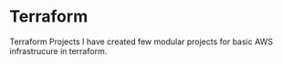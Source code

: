 # Terraform
Terraform Projects
I have created few modular projects for basic AWS infrastrucure in terraform.

